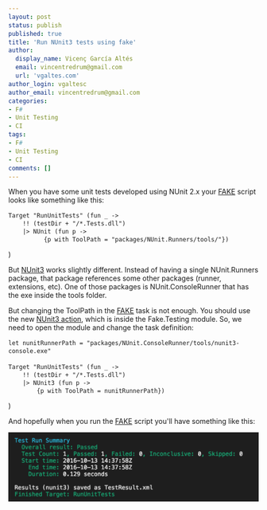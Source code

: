 ```yaml
---
layout: post
status: publish
published: true
title: 'Run NUnit3 tests using fake'
author:
  display_name: Vicenç García Altés
  email: vincentredrum@gmail.com
  url: 'vgaltes.com'
author_login: vgaltesc
author_email: vincentredrum@gmail.com
categories:
- F#
- Unit Testing
- CI
tags:
- F#
- Unit Testing
- CI
comments: []
---
```


When you have some unit tests developed using NUnit 2.x your [FAKE](http://fsharp.github.io/FAKE) script looks like something like this:

    Target "RunUnitTests" (fun _ ->
        !! (testDir + "/*.Tests.dll")
        |> NUnit (fun p ->
              {p with ToolPath = "packages/NUnit.Runners/tools/"})
)

But [NUnit3](https://github.com/nunit/nunit) works slightly different. Instead of having a single NUnit.Runners package, that package references some other packages (runner, extensions, etc). One of those packages is NUnit.ConsoleRunner that has the exe inside the tools folder.

But changing the ToolPath in the [FAKE](http://fsharp.github.io/FAKE) task is not enough. You should use the new [NUnit3 action](http://fsharp.github.io/FAKE/apidocs/fake-testing-nunit3.html), which is inside the Fake.Testing module. So, we need to open the module and change the task definition:

    let nunitRunnerPath = "packages/NUnit.ConsoleRunner/tools/nunit3-console.exe"
    
    Target "RunUnitTests" (fun _ ->
        !! (testDir + "/*.Tests.dll")
        |> NUnit3 (fun p ->
            {p with ToolPath = nunitRunnerPath})
)

And hopefully when you run the [FAKE](http://fsharp.github.io/FAKE) script  you'll have something like this:

![NUnit3 Results](/images/nunit3_results.png)


